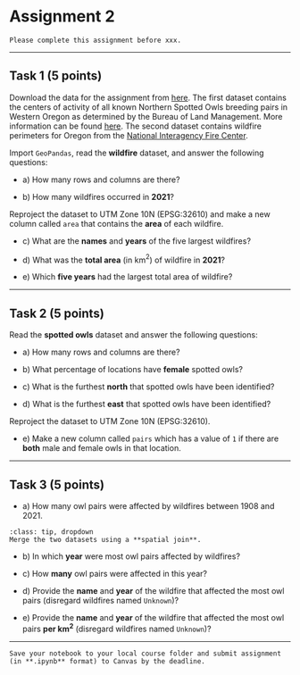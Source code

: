 # Assignment 2

```{admonition} Deadline
Please complete this assignment before xxx.
```
*****************************

## Task 1 (5 points)

Download the data for the assignment from [here](https://www.dropbox.com/sh/63dhmgtcoss1s0k/AAAsYpRdCV3xcr0jbNq9qFGZa?dl=0). The first dataset contains the centers of activity of all known Northern Spotted Owls breeding pairs in Western Oregon as determined by the Bureau of Land Management. More information can be found [here](https://databasin.org/datasets/18c5edbd64c7497aa17a369fbab6f4ac/). The second dataset contains wildfire perimeters for Oregon from the [National Interagency Fire Center](https://data-nifc.opendata.arcgis.com/search?tags=Category%2Chistoric_wildlandfire_opendata). 

Import `GeoPandas`, read the **wildfire** dataset, and answer the following questions:

* a) How many rows and columns are there?

* b) How many wildfires occurred in **2021**?

Reproject the dataset to UTM Zone 10N (EPSG:32610) and make a new column called `area` that contains the **area** of each wildfire.

* c) What are the **names** and **years** of the five largest wildfires? 

* d) What was the **total area** (in km$^2$) of wildfire in **2021**?

* e) Which **five years** had the largest total area of wildfire?

*****************************

## Task 2 (5 points)

Read the **spotted owls** dataset and answer the following questions:

* a) How many rows and columns are there?

* b) What percentage of locations have **female** spotted owls?

* c) What is the furthest **north** that spotted owls have been identified?

* d) What is the furthest **east** that spotted owls have been identified?

Reproject the dataset to UTM Zone 10N (EPSG:32610).

* e) Make a new column called `pairs` which has a value of `1` if there are **both** male and female owls in that location. 

*****************************

## Task 3 (5 points)

* a) How many owl pairs were affected by wildfires between 1908 and 2021.

```{admonition} Click to reveal hint
:class: tip, dropdown
Merge the two datasets using a **spatial join**.
```

* b) In which **year** were most owl pairs affected by wildfires?

* c) How **many** owl pairs were affected in this year?

* d) Provide the **name** and **year** of the wildfire that affected the most owl pairs (disregard wildfires named `Unknown`)?

* e) Provide the **name** and **year** of the wildfire that affected the most owl pairs **per km$^2$** (disregard wildfires named `Unknown`)?

*****************************


```{important}
Save your notebook to your local course folder and submit assignment (in **.ipynb** format) to Canvas by the deadline.
```
















